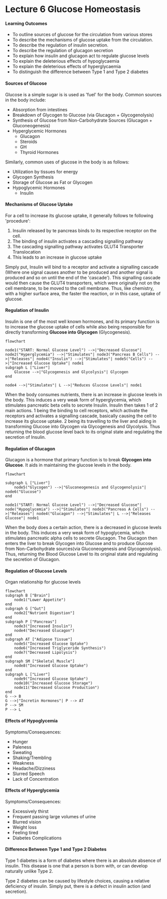 # Lecture 6 Glucose Homeostasis

#### Learning Outcomes
- To outline sources of glucose for the circulation from various stores
- To describe the mechanisms of glucose uptake from the circulation.
- To describe the regulation of insulin secretion.
- To describe the regulation of glucagon secretion
- To explain how insulin and glucagon act to regulate glucose levels
- To explain the deleterious effects of hypoglycaemia
- To explain the deleterious effects of hyperglycaemia
- To distinguish the difference between Type 1 and Type 2 diabetes


#### Sources of Glucose
Glucose is a simple sugar is is used as 'fuel' for the body. Common sources in the body include:
- Absorption from intestines
- Breakdown of Glycogen to Glucose (via Glucagon + Glycogenolysis)
- Synthesis of Glucose from Non-Carbohydrate Sources (Glucagon + Gluconeogenesis)
- Hyperglycemic Hormones
    - Glucagon
    - Steroids
    - GH
    - Thyroid Hormones

Similarly, common uses of glucose in the body is as follows:
- Utilization by tissues for energy
- Glycogen Synthesis
- Storage of Glucose as Fat or Glycogen
- Hypoglycemic Hormones
    - Insulin

#### Mechanisms of Glucose Uptake
For a cell to increase its glucose uptake, it generally follows te following 'procedure':
1. Insulin released by te pancreas binds to its respective receptor on the cell.
2. The binding of insulin activates a cascading signalling pathway
3. The cascading signalling pathway activates GLUT4 Transporter Translocation
4. This leads to an increase in glucose uptake

Simply put, Insulin will bind to a receptor and activate a signalling cascade (Where one signal causes another to be produced and another signal is produced and so on until the end of the 'cascade'). This signalling cascade would then cause the GLUT4 transporters, which were originally not on the cell membrane, to be moved to the cell membrane. Thus, like chemistry, with a higher surface area, the faster the reaction, or in this case, uptake of glucose.

#### Regulation of Insulin
Insulin is one of the most well known hormones, and its primary function is to increase the glucose uptake of cells while also being responsible for directly transforming **Glucose into Glycogen** (Glycogenesis).

```mermaid
flowchart

node1("START: Normal Glucose Level") -->|"Decreased Glucose"| node2("Hyperglycemia") -->|"Stimulates"| node3("Pancreas B Cells") -->|"Releases"| node4("Insulin") -->|"Stimulates"| node5("Cells") -->|"Increased Glucose Uptake"| node1
subgraph L ["Liver"]
    Glucose -->|"Glycogenesis and Glycolysis"| Glycogen
end

node4 -->|"Stimulates"| L -->|"Reduces Glucose Levels"| node1
```
When the body consumes nutrients, there is an increase in glucose levels in the body. This induces a very weak form of hyperglycemia, which stimulates pancreatic beta cells to secrete Insulin. Insulin then takes 1 of 2 main actions. 1 being the binding to cell receptors, which activate the receptors and activates a signalling cascade, basically causing the cell to increase its glucose uptake. 2 being its travelling to the liver and aiding in transforming Glucose into Glycogen via Glycogenesis and Glycolysis. Thus returning the blood glucose level back to its original state and regulating the secretion of Insulin.

#### Regulation of Glucagon
Glucagon is a hormone that primary function is to break **Glycogen into Glucose**. It aids in maintaining the glucose levels in the body.

```mermaid
flowchart

subgraph L ["Liver"]
    node5("Glycogen") -->|"Gluconeogenesis and Glycogenolysis"| node6("Glucose")
end

node1("START: Normal Glucose Level") -->|"Decreased Glucose"| node("Hypoglycemia") -->|"Stimulates"| node3("Pancreas A Cells") -->|"Releases"| node4("Glucagon") -->|"Stimulates"| L -->|"Releases Glucose"| node1
```

When the body does a certain action, there is a decreased in glucose levels in the body. This induces a very weak form of hypoglycemia, which stimulates pancreatic alpha cells to secrete Glucagon. The Glucagon then enters the liver to break Glycogen into Glucose and to produce Glucose from Non-Carbohydrate sources(via Gluconeogenesis and Glycogenolysis). Thus, returning the Blood Glucose Level to its original state and regulating the secretion of Glucagon.

#### Regulation of Glucose Levels

Organ relationship for glucose levels
```mermaid
flowchart
subgraph B ["Brain"]
    node1("Lower Appetite")
end
subgraph G ["Gut"]
    node2["Nutrient Digestion"]
end
subgraph P ["Pancreas"]
    node3("Increased Insulin")
    node4("Decreased Glucagon")
end
subgraph AT ["Adipose Tissue"]
    node5("Increased Glucose Uptake")
    node6("Increased Triglyceride Synthesis")
    node7("Decreased Lipolysis")
end
subgraph SM ["Skeletal Muscle"]
    node8("Increased Glucose Uptake")
end
subgraph L ["Liver"]
    node9("Increased Glucose Uptake")
    node10("Increased Glucose Storage")
    node11("Decreased Glucose Production")
end
G --> B
G -->|"Incretin Hormones"| P --> AT
P --> SM
P --> L
```

#### Effects of Hypoglycemia
Symptoms/Consequences:
- Hunger
- Paleness
- Sweating
- Shaking/Trembling
- Weakness
- Headache/Dizziness
- Slurred Speech
- Lack of Concentration

#### Effects of Hyperglycemia
Symptoms/Consequences:
- Excessively thirst
- Frequent passing large volumes of urine
- Blurred vision
- Weight loss
- Feeling tired
- Diabetes Complications


#### Difference Between Type 1 and Type 2 Diabetes

Type 1 diabetes is a form of diabetes where there is an absolute absence of insulin. This disease is one that a person is born with, or can develop naturally unlike Type 2.

Type 2 diabetes can be caused by lifestyle choices, causing a relative deficiency of insulin. Simply put, there is a defect in insulin action (and secretion).
